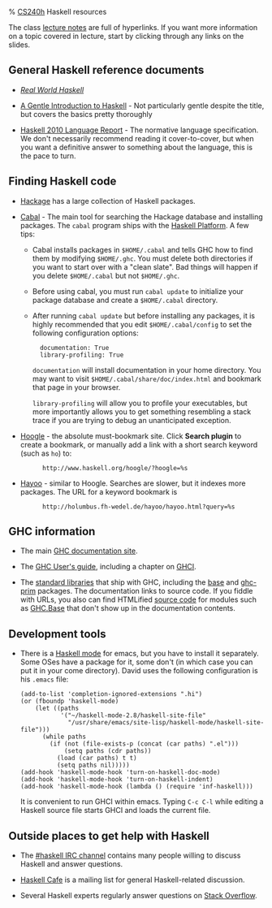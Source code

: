 % [CS240h](..) Haskell resources

The class [lecture notes](../notes/) are full of hyperlinks.  If you
want more information on a topic covered in lecture, start by clicking
through any links on the slides.

## General Haskell reference documents

* [*Real World Haskell*](http://book.realworldhaskell.org/)

* [A Gentle Introduction to Haskell](http://www.haskell.org/tutorial/)
\- Not particularly gentle despite the title, but covers the basics
pretty thoroughly

* [Haskell 2010 Language Report](http://www.haskell.org/onlinereport/haskell2010/)
\- The normative language specification.  We don't necessarily
recommend reading it cover-to-cover, but when you want a definitive
answer to something about the language, this is the pace to turn.

## Finding Haskell code

* [Hackage](http://hackage.haskell.org/packages/archive/pkg-list.html)
  has a large collection of Haskell packages.

* [Cabal](http://www.haskell.org/ghc/docs/7.0-latest/html/Cabal/index.html) 
\- The main tool for searching the Hackage database and installing
packages.  The `cabal` program ships with the
[Haskell Platform][Platform].  A few tips:
    * Cabal installs packages in `$HOME/.cabal` and tells GHC how to
      find them by modifying `$HOME/.ghc`.  You must delete both
      directories if you want to start over with a "clean slate".  Bad
      things will happen if you delete `$HOME/.cabal` but not
      `$HOME/.ghc`.
    * Before using cabal, you must run `cabal update` to initialize
      your package database and create a `$HOME/.cabal` directory.
    * After running `cabal update` but before installing any packages,
      it is highly recommended that you edit `$HOME/.cabal/config` to
      set the following configuration options:

            documentation: True
            library-profiling: True

        `documentation` will install documentation in your home
        directory.  You may want to visit
        `$HOME/.cabal/share/doc/index.html` and bookmark that page in
        your browser.

        `library-profiling` will allow you to profile your
        executables, but more importantly allows you to get something
        resembling a stack trace if you are trying to debug an
        unanticipated exception.
      

* [Hoogle](http://www.haskell.org/hoogle/) - the absolute
  must-bookmark site.  Click **Search plugin** to create a bookmark,
  or manually add a link with a short search keyword (such as `ho`)
  to:

            http://www.haskell.org/hoogle/?hoogle=%s

* [Hayoo](http://holumbus.fh-wedel.de/hayoo/hayoo.html) - similar to
  Hoogle.  Searches are slower, but it indexes more packages.  The URL
  for a keyword bookmark is

            http://holumbus.fh-wedel.de/hayoo/hayoo.html?query=%s

## GHC information

* The main
  [GHC documentation site](http://haskell.org/haskellwiki/GHC).

* The
[GHC User's guide](http://www.haskell.org/ghc/docs/latest/html/users_guide/index.html),
including a chapter on
[GHCI](http://www.haskell.org/ghc/docs/latest/html/users_guide/ghci.html).

* The
[standard libraries](http://www.haskell.org/ghc/docs/latest/html/libraries/index.html)
that ship with GHC, including the
[base](http://www.haskell.org/ghc/docs/latest/html/libraries/base-4.4.0.0/index.html)
and
[ghc-prim](http://www.haskell.org/ghc/docs/latest/html/libraries/ghc-prim-0.2.0.0/index.html)
packages.  The documentation links to source code.  If you fiddle with
URLs, you also can find HTMLified
[source code](http://www.haskell.org/ghc/docs/latest/html/libraries/base-4.4.0.0/src/)
for modules such as
[GHC.Base](http://www.haskell.org/ghc/docs/latest/html/libraries/base-4.4.0.0/src/GHC-Base.html)
that don't show up in the documentation contents.

## Development tools

* There is a
  [Haskell mode](http://projects.haskell.org/haskellmode-emacs/) for
  emacs, but you have to install it separately.  Some OSes have a
  package for it, some don't (in which case you can put it in your
  come directory).  David uses the following configuration is his
  `.emacs` file:

    ~~~~
    (add-to-list 'completion-ignored-extensions ".hi")
    (or (fboundp 'haskell-mode)
        (let ((paths
               '("~/haskell-mode-2.8/haskell-site-file"
                 "/usr/share/emacs/site-lisp/haskell-mode/haskell-site-file")))
          (while paths
            (if (not (file-exists-p (concat (car paths) ".el")))
                (setq paths (cdr paths))
              (load (car paths) t t)
              (setq paths nil)))))
    (add-hook 'haskell-mode-hook 'turn-on-haskell-doc-mode)
    (add-hook 'haskell-mode-hook 'turn-on-haskell-indent)
    (add-hook 'haskell-mode-hook (lambda () (require 'inf-haskell)))
    ~~~~

    It is convenient to run GHCI within emacs.  Typing `C-c C-l` while
    editing a Haskell source file starts GHCI and loads the current
    file.


## Outside places to get help with Haskell

* The
[#haskell IRC channel](http://www.haskell.org/haskellwiki/IRC_channel)
contains many people willing to discuss Haskell and answer questions.

* [Haskell Cafe](http://www.haskell.org/mailman/listinfo/haskell-cafe)
is a mailing list for general Haskell-related discussion.

* Several Haskell experts regularly answer questions on
[Stack Overflow](http://stackoverflow.com/questions/tagged/haskell).


[Platform]: http://hackage.haskell.org/platform/
